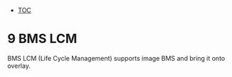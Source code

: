* [TOC](Contrail-Fabric-Management.md#toc)

# 9 BMS LCM

BMS LCM (Life Cycle Management) supports image BMS and bring it onto overlay.

